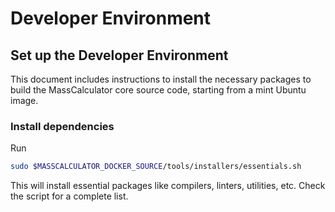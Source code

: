 # Developer Environment

## Set up the Developer Environment

This document includes instructions to install the necessary packages to
build the MassCalculator core source code, starting from a mint Ubuntu image.

### Install dependencies

Run

```bash
sudo $MASSCALCULATOR_DOCKER_SOURCE/tools/installers/essentials.sh
```

This will install essential packages like compilers, linters, utilities, etc.
Check the script for a complete list.
